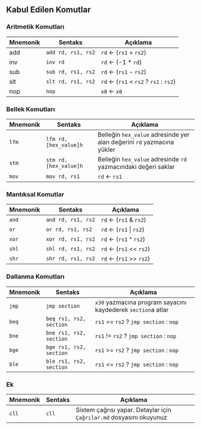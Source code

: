 ## Kabul Edilen Komutlar

### Aritmetik Komutları

| Mnemonik | Sentaks            | Açıklama                               |
|----------|--------------------|----------------------------------------|
| add      | `add rd, rs1, rs2` | `rd` ← (`rs1` + `rs2`)                 |
| inv      | `inv rd`           | `rd` ← (-1 * `rd`)                     |
| sub      | `sub rd, rs1, rs2` | `rd` ← (`rs1` - `rs2`)                 |
| slt      | `slt rd, rs1, rs2` | `rd` ← (`rs1` < `rs2` ? `rs1` : `rs2`) |
| nop      | `nop`              | `x0` ← `x0`                            |

### Bellek Komutları

| Mnemonik | Sentaks                | Açıklama                                                               |
|----------|------------------------|------------------------------------------------------------------------|
| `lfm`    | `lfm rd, [hex_value]h` | Belleğin `hex_value` adresinde yer alan değerini `rd` yazmacına yükler |
| `stm`    | `stm rd, [hex_value]h` | Belleğin `hex_value` adresinde `rd` yazmacındaki değeri saklar         |
| `mov`    | `mov rd, rs1`          | `rd` ← `rs1`                                                           |

### Mantıksal Komutlar

| Mnemonik | Sentaks            | Açıklama                |
|----------|--------------------|-------------------------|
| `and`    | `and rd, rs1, rs2` | `rd` ← (`rs1` & `rs2`)  |
| `or`     | `or rd, rs1, rs2`  | `rd` ← (`rs1` \| `rs2`) |
| `xor`    | `xor rd, rs1, rs2` | `rd` ← (`rs1` ^ `rs2`)  |
| `shl`    | `shl rd, rs1, rs2` | `rd` ← (`rs1` << `rs2`) |
| `shr`    | `shr rd, rs1, rs2` | `rd` ← (`rs1` >> `rs2`) |

### Dallanma Komutları

| Mnemonik | Sentaks                 | Açıklama                                                     |
|----------|-------------------------|--------------------------------------------------------------|
| `jmp`    | `jmp section`           | `x30` yazmacına program sayacını kaydederek `section`a atlar |  
| `beq`    | `beq rs1, rs2, section` | `rs1` == `rs2` ? `jmp section` : `nop`                       |
| `bne`    | `bne rs1, rs2, section` | `rs1` != `rs2` ? `jmp section` : `nop`                       |
| `bge`    | `bge rs1, rs2, section` | `rs1` >= `rs2` ? `jmp section` : `nop`                       |
| `ble`    | `ble rs1, rs2, section` | `rs1` <= `rs2` ? `jmp section` : `nop`                       |

### Ek

| Mnemonik | Sentaks | Açıklama                                                             |
|----------|---------|----------------------------------------------------------------------|
| `cll`    | `cll`   | Sistem çağrısı yapar. Detaylar için `Çağrılar.md` dosyasını okuyunuz |